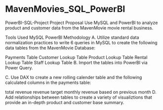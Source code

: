# MavenMovies_SQL_PowerBI

PowerBI-SQL-Project
Project Proposal
Use MySQL and PowerBI to analyze product and customer data from the MavenMovie movie rental business.

Tools Used
MySQL
PowerBI
Methodology
A. Utilize standard data normalization practices to write 6 queries in MySQL to create the following data tables from the MavenMovie Database:

Payments Table
Customer Lookup Table
Product Lookup Table
Rental Lookup Table
Staff Lookup Table
B. Import the tables into PowerBI via Power Query.

C. Use DAX to create a new rolling calender table and the following calculated columns in the payments table:

total revenue
revenue target
monthly revenue based on previous month
D. Add relationships between tables to create a variety of visualiztions that provide an in-depth product and customer base summary.
